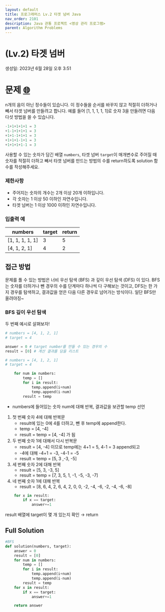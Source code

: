 ```yaml
---
layout: default
title: 프로그래머스 Lv.2 타겟 넘버 Java
nav_order: 2101
description: Java 관통 프로젝트 <영상 관리 프로그램>
parent: Algorithm Problems
---
```


# (Lv.2) 타겟 넘버

생성일: 2023년 6월 28일 오후 3:51

# 문제 [🌐](https://school.programmers.co.kr/learn/courses/30/lessons/43165)

n개의 음이 아닌 정수들이 있습니다. 이 정수들을 순서를 바꾸지 않고 적절히 더하거나 빼서 타겟 넘버를 만들려고 합니다. 예를 들어 [1, 1, 1, 1, 1]로 숫자 3을 만들려면 다음 다섯 방법을 쓸 수 있습니다.

```python
-1+1+1+1+1 = 3
+1-1+1+1+1 = 3
+1+1-1+1+1 = 3
+1+1+1-1+1 = 3
+1+1+1+1-1 = 3
```

사용할 수 있는 숫자가 담긴 배열 `numbers`, 타겟 넘버 `target`이 매개변수로 주어질 때 숫자를 적절히 더하고 빼서 타겟 넘버를 만드는 방법의 수를 return하도록 solution 함수를 작성해주세요.

### 제한사항

- 주어지는 숫자의 개수는 2개 이상 20개 이하입니다.
- 각 숫자는 1 이상 50 이하인 자연수입니다.
- 타겟 넘버는 1 이상 1000 이하인 자연수입니다.

### 입출력 예

| numbers         | target | return |
| --------------- | ------ | ------ |
| [1, 1, 1, 1, 1] | 3      | 5      |
| [4, 1, 2, 1]    | 4      | 2      |

## 접근 방법

문제를 풀 수 있는 방법은 너비 우선 탐색 (BFS) 과 깊이 우선 탐색 (DFS) 이 있다. BFS는 숫자를 더하거나 뺀 경우의 수를 단계마다 하나씩 다 구해보는 것이고, DFS는 한 가지 경우를 탐색하고, 결과값을 얻은 다음 다른 경우로 넘어가는 방식이다. 일단 BFS만 올려야징~

### BFS 깊이 우선 탐색

두 번째 예시로 살펴보자!

```python
# numbers = [4, 1, 2, 1]
# target = 4

answer = 0 # target number를 만들 수 있는 경우의 수
result = [0] # 계산 결과를 담을 리스트
```

```python
# numbers = [4, 1, 2, 1]
# target = 4

    for num in numbers:
        temp = []
        for i in result:
            temp.append(i+num)
            temp.append(i-num)
        result = temp
```

- numbers에 들어있는 숫자 num에 대해 반복, 결과값을 보관할 temp 선언

1. 첫 번째 숫자 4에 대해 반복문
   - result에 있는 0에 4를 더하고, 뺀 후 temp에 append한다.
   - temp = [4, -4]
   - result = temp = [4, -4] 가 됨
2. 두 번째 숫자 1에 대해서 다시 반복문
   - result = [4, -4] 이므로 temp에는 4+1 = 5, 4-1 = 3 append되고
   - -4에 대해 -4+1 = -3, -4-1 = -5
   - result = temp = [5, 3 ,-3, -5]
3. 세 번째 숫자 2에 대해 반복
   - result = [5, 3, -3, 5]
   - result = temp = [7, 3, 5, 1, -1, -5, -3, -7]
4. 네 번째 숫자 1에 대해 반복
   - result = [8, 6, 4, 2, 6, 4, 2, 0, 0, -2, -4, -6, -2, -4, -6, -8]

```python
    for x in result:
        if x == target:
            answer+=1
```

result 배열에 target이 몇 개 있는지 확인 → return

## Full Solution

```python
#BFS
def solution(numbers, target):
    answer = 0
    result = [0]
    for num in numbers:
        temp = []
        for i in result:
            temp.append(i+num)
            temp.append(i-num)
        result = temp
    for x in result:
        if x == target:
            answer+=1

    return answer
```
